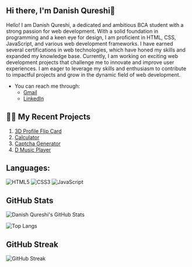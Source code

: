 ## Hi there, I'm Danish Qureshi👋

Hello! I am Danish Qureshi, a dedicated and ambitious BCA student with a strong passion for web development. With a solid foundation in programming and a keen eye for design, I am proficient in HTML, CSS, JavaScript, and various web development frameworks. I have earned several certifications in web technologies, which have honed my skills and expanded my knowledge base. Currently, I am working on exciting web development projects that challenge me to innovate and improve user experiences. I am eager to leverage my skills and enthusiasm to contribute to impactful projects and grow in the dynamic field of web development.

- You can reach me through:
  - [Gmail](mailto:danishwork29@gmail.com)
  - [LinkedIn](https://www.linkedin.com/in/danishqureshi786?lipi=urn%3Ali%3Apage%3Ad_flagship3_profile_view_base_contact_details%3BBs9CvmUSTlyzDvqGEJFB7w%3D%3D)

## 👨‍💻 My Recent Projects
1. [3D Profile Flip Card](https://daniish-qureshi.github.io/3D-Profile-Flip-Card/)
2. [Calculator](https://daniish-qureshi.github.io/Calculator/)
3. [Captcha Generator](https://daniish-qureshi.github.io/Captcha-Generator/)
4. [D Music Player](https://daniish-qureshi.github.io/D-Music-Player/)

## Languages:
![HTML5](https://img.shields.io/badge/-HTML5-E34F26?style=flat&logo=html5&logoColor=white)
![CSS3](https://img.shields.io/badge/-CSS3-1572B6?style=flat&logo=css3&logoColor=white)
![JavaScript](https://img.shields.io/badge/-JavaScript-F7DF1E?style=flat&logo=javascript&logoColor=black)

## GitHub Stats
![Danish Qureshi's GitHub Stats](https://github-readme-stats.vercel.app/api?username=daniish-qureshi&show_icons=true&theme=dark)

![Top Langs](https://github-readme-stats.vercel.app/api/top-langs/?username=daniish-qureshi&layout=compact&theme=dark)

## GitHub Streak

![GitHub Streak](https://streak-stats.demolab.com/?user=daniish-qureshi&theme=dark)
